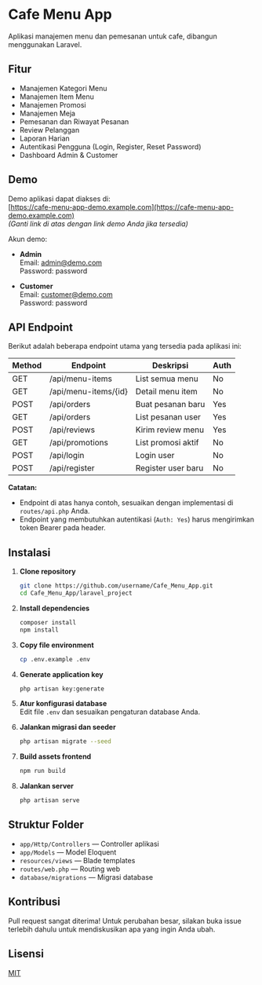 # Cafe Menu App

Aplikasi manajemen menu dan pemesanan untuk cafe, dibangun menggunakan Laravel.

## Fitur

- Manajemen Kategori Menu
- Manajemen Item Menu
- Manajemen Promosi
- Manajemen Meja
- Pemesanan dan Riwayat Pesanan
- Review Pelanggan
- Laporan Harian
- Autentikasi Pengguna (Login, Register, Reset Password)
- Dashboard Admin & Customer

## Demo

Demo aplikasi dapat diakses di:  
[https://cafe-menu-app-demo.example.com](https://cafe-menu-app-demo.example.com)  
*(Ganti link di atas dengan link demo Anda jika tersedia)*

Akun demo:
- **Admin**  
  Email: admin@demo.com  
  Password: password

- **Customer**  
  Email: customer@demo.com  
  Password: password

## API Endpoint

Berikut adalah beberapa endpoint utama yang tersedia pada aplikasi ini:

| Method | Endpoint                  | Deskripsi                        | Auth |
|--------|--------------------------|----------------------------------|------|
| GET    | /api/menu-items          | List semua menu                  | No   |
| GET    | /api/menu-items/{id}     | Detail menu item                 | No   |
| POST   | /api/orders              | Buat pesanan baru                | Yes  |
| GET    | /api/orders              | List pesanan user                | Yes  |
| POST   | /api/reviews             | Kirim review menu                | Yes  |
| GET    | /api/promotions          | List promosi aktif               | No   |
| POST   | /api/login               | Login user                       | No   |
| POST   | /api/register            | Register user baru               | No   |

**Catatan:**  
- Endpoint di atas hanya contoh, sesuaikan dengan implementasi di `routes/api.php` Anda.
- Endpoint yang membutuhkan autentikasi (`Auth: Yes`) harus mengirimkan token Bearer pada header.

## Instalasi

1. **Clone repository**
   ```bash
   git clone https://github.com/username/Cafe_Menu_App.git
   cd Cafe_Menu_App/laravel_project
   ```

2. **Install dependencies**
   ```bash
   composer install
   npm install
   ```

3. **Copy file environment**
   ```bash
   cp .env.example .env
   ```

4. **Generate application key**
   ```bash
   php artisan key:generate
   ```

5. **Atur konfigurasi database**  
   Edit file `.env` dan sesuaikan pengaturan database Anda.

6. **Jalankan migrasi dan seeder**
   ```bash
   php artisan migrate --seed
   ```

7. **Build assets frontend**
   ```bash
   npm run build
   ```

8. **Jalankan server**
   ```bash
   php artisan serve
   ```

## Struktur Folder

- `app/Http/Controllers` — Controller aplikasi
- `app/Models` — Model Eloquent
- `resources/views` — Blade templates
- `routes/web.php` — Routing web
- `database/migrations` — Migrasi database

## Kontribusi

Pull request sangat diterima! Untuk perubahan besar, silakan buka issue terlebih dahulu untuk mendiskusikan apa yang ingin Anda ubah.

## Lisensi

[MIT](LICENSE)